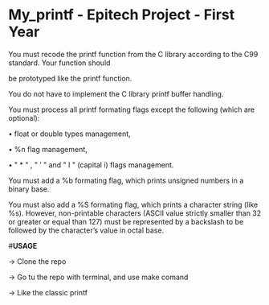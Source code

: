 # My_printf - Epitech Project - First Year

You must recode the printf function from the C library according to the C99 standard. Your function should

be prototyped like the printf function.

You do not have to implement the C library printf buffer handling.


You must process all printf formating flags except the following (which are optional):


• float or double types management,


• %n flag management,


• " * " , " ’ " and " I " (capital i) flags management.


You must add a %b formating flag, which prints unsigned numbers in a binary base.


You must also add a %S formating flag, which prints a character string (like %s). 
However, non-printable characters (ASCII value strictly smaller than 32 or greater or equal than 127)
must be represented by a backslash to be followed by the character’s value in octal base.


#__USAGE__

-> Clone the repo

-> Go tu the repo with terminal, and use make comand

-> Like the classic printf
